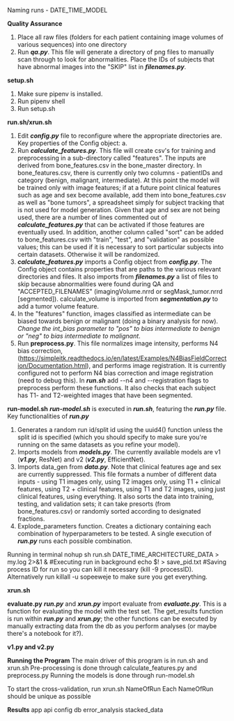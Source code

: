Naming runs - DATE_TIME_MODEL

**Quality Assurance**
1. Place all raw files (folders for each patient containing image volumes of various sequences) into one directory
2. Run ***qa.py***. This file will generate a directory of png files to manually scan through to look for abnormalities. Place the IDs of subjects that have abnormal images into the "SKIP" list in ***filenames.py***. 

**setup.sh**
1. Make sure pipenv is installed.
2. Run pipenv shell
3. Run setup.sh

**run.sh/xrun.sh**
1. Edit ***config.py*** file to reconfigure where the appropriate directories are. Key properties of the Config object:
        a. 
2. Run ***calculate_features.py***. This file will create csv's for training and preprocessing in a sub-directory called "features". The inputs are derived from bone_features.csv in the bone_master directory. In bone_features.csv, there is currently only two columns - patientIDs and category (benign, malignant, intermediate). At this point the model will be trained only with image features; if at a future point clinical features such as age and sex become available, add them into bone_features.csv as well as "bone tumors", a spreadsheet simply for subject tracking that is not used for model generation. Given that age and sex are not being used, there are a number of lines commented out of ***calculate_features.py*** that can be activated if those features are eventually used. In addition, another column called "sort" can be added to bone_features.csv with "train", "test", and "validation" as possible values; this can be used if it is necessary to sort particular subjects into certain datasets. Otherwise it will be randomized.
3. ***calculate_features.py*** imports a Config object from ***config.py***. The Config object contains properties that are paths to the various relevant directories and files. It also imports from ***filenames.py*** a list of files to skip because abnormalities were found during QA and "ACCEPTED_FILENAMES" (imagingVolume.nrrd or segMask_tumor.nrrd [segmented]). calculate_volume is imported from ***segmentation.py*** to add a tumor volume feature.
4. In the "features" function, images classified as intermediate can be biased towards benign or malignant (doing a binary analysis for now). *Change the int_bias parameter to "pos" to bias intermediate to benign or "neg" to bias intermediate to malignant*.
5. Run **preprocess.py**. This file normalizes image intensity, performs N4 bias correction, (https://simpleitk.readthedocs.io/en/latest/Examples/N4BiasFieldCorrection/Documentation.html), and performs image registration. It is currently configured not to perform N4 bias correction and image registration (need to debug this). In ***run.sh*** add --n4 and --registration flags to preprocess perform these functions. It also checks that each subject has T1- and T2-weighted images that have been segmented.


**run-model.sh**
***run-model.sh*** is executed in ***run.sh***, featuring the ***run.py*** file. Key functionalities of ***run.py***
1. Generates a random run id/split id using the uuid4() function unless the split id is specified (which you should specify to make sure you're running on the same datasets as you refine your model). 
2. Imports models from ***models.py***. The currently available models are v1 (***v1.py***, ResNet) and v2 (***v2.py***, EfficientNet).
3. Imports data_gen from ***data.py***. Note that clinical features age and sex are currently suppressed. This file formats a number of different data inputs - using T1 images only, using T2 images only, using T1 + clinical features, using T2 + clinical features, using T1 and T2 images, using just clinical features, using everything. It also sorts the data into training, testing, and validation sets; it can take presorts (from bone_features.csv) or randomly sorted according to designated fractions.
4. Explode_parameters function. Creates a dictionary containing each combination of hyperparameters to be tested. A single execution of ***run.py*** runs each possible combination.

Running in terminal
nohup sh run.sh DATE_TIME_ARCHITECTURE_DATA > my.log 2>&1 & #Executing run in background
echo $! > save_pid.txt #Saving process ID for run so you can kill it necessary (kill -9 processID). Alternatively run killall -u sopeeweje to make sure you get everything.

**xrun.sh**

**evaluate.py**
***run.py*** and ***xrun.py*** import evaluate from ***evaluate.py***. This is a function for evaluating the model with the test set. The get_results function is run within ***run.py*** and ***xrun.py***; the other functions can be executed by manually extracting data from the db as you perform analyses (or maybe there's a notebook for it?).
        
**v1.py and v2.py**

**Running the Program**
The main driver of this program is in run.sh and xrun.sh 
Pre-processing is done through calculate_features.py and preprocess.py
Running the models is done through run-model.sh

To start the cross-validation, run xrun.sh NameOfRun
Each NameOfRun should be unique as possible

**Results**
app
api
config
db
error_analysis
stacked_data
